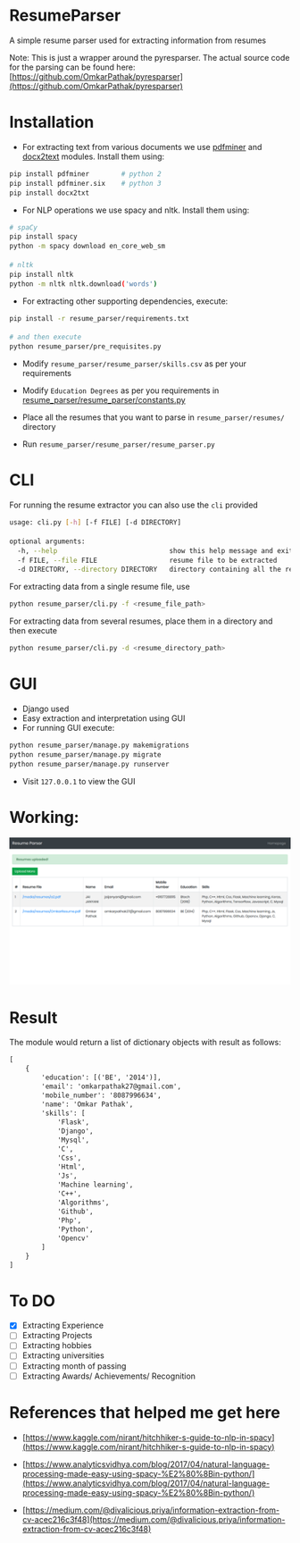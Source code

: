 # ResumeParser
A simple resume parser used for extracting information from resumes

Note: This is just a wrapper around the pyresparser. The actual source code for the parsing can be found here: [https://github.com/OmkarPathak/pyresparser](https://github.com/OmkarPathak/pyresparser)

# Installation

- For extracting text from various documents we use [pdfminer](https://github.com/euske/pdfminer) and [docx2text](https://github.com/ankushshah89/python-docx2txt) modules. Install them using:

```bash
pip install pdfminer        # python 2
pip install pdfminer.six    # python 3
pip install docx2txt
```

- For NLP operations we use spacy and nltk. Install them using:

```bash
# spaCy
pip install spacy
python -m spacy download en_core_web_sm

# nltk
pip install nltk
python -m nltk nltk.download('words')
```

- For extracting other supporting dependencies, execute:

```bash
pip install -r resume_parser/requirements.txt

# and then execute
python resume_parser/pre_requisites.py
```

- Modify `resume_parser/resume_parser/skills.csv` as per your requirements

- Modify `Education Degrees` as per you requirements in [resume_parser/resume_parser/constants.py](https://github.com/OmkarPathak/ResumeParser/blob/master/constants.py)

- Place all the resumes that you want to parse in `resume_parser/resumes/` directory

- Run `resume_parser/resume_parser/resume_parser.py`

# CLI

For running the resume extractor you can also use the `cli` provided

```bash
usage: cli.py [-h] [-f FILE] [-d DIRECTORY]

optional arguments:
  -h, --help                            show this help message and exit
  -f FILE, --file FILE                  resume file to be extracted
  -d DIRECTORY, --directory DIRECTORY   directory containing all the resumes to be extracted
```

For extracting data from a single resume file, use

```bash
python resume_parser/cli.py -f <resume_file_path>
```

For extracting data from several resumes, place them in a directory and then execute

```bash
python resume_parser/cli.py -d <resume_directory_path>
```

# GUI

- Django used
- Easy extraction and interpretation using GUI
- For running GUI execute:

```bash
python resume_parser/manage.py makemigrations
python resume_parser/manage.py migrate
python resume_parser/manage.py runserver
```

- Visit `127.0.0.1` to view the GUI

# Working:

![Working](results/resume_parser_result.png)

# Result

The module would return a list of dictionary objects with result as follows:

```
[
    {
        'education': [('BE', '2014')],
        'email': 'omkarpathak27@gmail.com',
        'mobile_number': '8087996634',
        'name': 'Omkar Pathak',
        'skills': [
            'Flask',
            'Django',
            'Mysql',
            'C',
            'Css',
            'Html',
            'Js',
            'Machine learning',
            'C++',
            'Algorithms',
            'Github',
            'Php',
            'Python',
            'Opencv'
        ]
    }
]
```

# To DO

- [x] Extracting Experience
- [ ] Extracting Projects
- [ ] Extracting hobbies
- [ ] Extracting universities
- [ ] Extracting month of passing
- [ ] Extracting Awards/ Achievements/ Recognition

# References that helped me get here

- [https://www.kaggle.com/nirant/hitchhiker-s-guide-to-nlp-in-spacy](https://www.kaggle.com/nirant/hitchhiker-s-guide-to-nlp-in-spacy)

- [https://www.analyticsvidhya.com/blog/2017/04/natural-language-processing-made-easy-using-spacy-%E2%80%8Bin-python/](https://www.analyticsvidhya.com/blog/2017/04/natural-language-processing-made-easy-using-spacy-%E2%80%8Bin-python/)

- [https://medium.com/@divalicious.priya/information-extraction-from-cv-acec216c3f48](https://medium.com/@divalicious.priya/information-extraction-from-cv-acec216c3f48)
